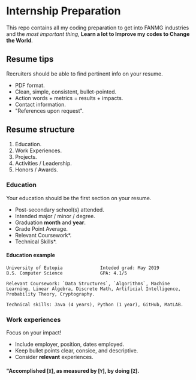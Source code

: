 # Internship Preparation

This repo contains all my coding preparation to get into FANMG industries and the *most important
thing*, **Learn a lot to Improve my codes to Change the World**.

## Resume tips

Recruiters should be able to find pertinent info on your resume.

- PDF format.
- Clean, simple, consistent, bullet-pointed.
- Action words + metrics = results + impacts.
- Contact information.
- "References upon request".

## Resume structure

1. Education.
2. Work Experiences.
3. Projects.
4. Activities / Leadership.
5. Honors / Awards.


### Education

Your education should be the first section on your resume.

- Post-secondary school(s) attended.
- Intended major / minor / degree.
- Graduation **month** and **year**.
- Grade Point Average.
- Relevant Coursework*.
- Technical Skills*.

#### Education example

    University of Eutopia              Inteded grad: May 2019
    B.S. Computer Science              GPA: 4.1/5

    Relevant Coursework: `Data Structures`, `Algorithms`, Machine Learning, Linear Algebra, Discrete Math, Artificial Intelligence, Probability Theory, Cryptography.

    Technical skills: Java (4 years), Python (1 year), GitHub, MatLAB.


### Work experiences

Focus on your impact!

- Include employer, position, dates employed.
- Keep bullet points clear, consice, and descriptive.
- Consider **relevant** experiences.

#### "Accomplished [`X`], as measured by [`Y`], by doing [`Z`].